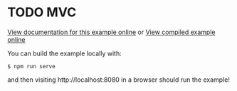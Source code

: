 # TODO MVC

[View documentation for this example online][dox] or [View compiled example
online][compiled]

[compiled]: https://rustwasm.github.io/wasm-bindgen/exbuild/todomvc/
[dox]: https://rustwasm.github.io/wasm-bindgen/examples/todomvc.html

You can build the example locally with:

```
$ npm run serve
```

and then visiting http://localhost:8080 in a browser should run the example!
